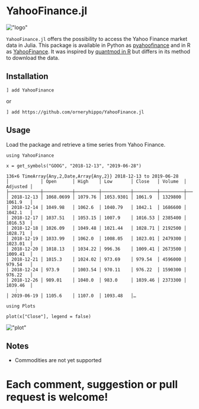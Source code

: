 # YahooFinance.jl

!["logo"](docs/src/assets/logo.png)

`YahooFinance.jl` offers the possibility to access the Yahoo Finance market data in Julia.
This package is available in Python as [pyahoofinance](https://github.com/markushhh/pyahoofinance/) and in R as [YahooFinance](https://github.com/markushhh/YahooFinance/).
It was inspired by [quantmod in R](https://cran.r-project.org/web/packages/quantmod/quantmod.pdf "Documentation") but differs in its method to download the data.

## Installation

```@julia
] add YahooFinance
```

or

```@julia
] add https://github.com/orneryhippo/YahooFinance.jl
```

## Usage

Load the package and retrieve a time series from Yahoo Finance.

```@julia
using YahooFinance

x = get_symbols("GOOG", "2018-12-13", "2019-06-28")
```

```@julia
136×6 TimeArray{Any,2,Date,Array{Any,2}} 2018-12-13 to 2019-06-28
│            │ Open      │ High    │ Low       │ Close   │ Volume  │ Adjusted │
├────────────┼───────────┼─────────┼───────────┼─────────┼─────────┼──────────┤
│ 2018-12-13 │ 1068.0699 │ 1079.76 │ 1053.9301 │ 1061.9  │ 1329800 │ 1061.9   │
│ 2018-12-14 │ 1049.98   │ 1062.6  │ 1040.79   │ 1042.1  │ 1686600 │ 1042.1   │
│ 2018-12-17 │ 1037.51   │ 1053.15 │ 1007.9    │ 1016.53 │ 2385400 │ 1016.53  │
│ 2018-12-18 │ 1026.09   │ 1049.48 │ 1021.44   │ 1028.71 │ 2192500 │ 1028.71  │
│ 2018-12-19 │ 1033.99   │ 1062.0  │ 1008.05   │ 1023.01 │ 2479300 │ 1023.01  │
│ 2018-12-20 │ 1018.13   │ 1034.22 │ 996.36    │ 1009.41 │ 2673500 │ 1009.41  │
│ 2018-12-21 │ 1015.3    │ 1024.02 │ 973.69    │ 979.54  │ 4596000 │ 979.54   │
│ 2018-12-24 │ 973.9     │ 1003.54 │ 970.11    │ 976.22  │ 1590300 │ 976.22   │
│ 2018-12-26 │ 989.01    │ 1040.0  │ 983.0     │ 1039.46 │ 2373300 │ 1039.46  │
   ⋮
│ 2019-06-19 │ 1105.6    │ 1107.0  │ 1093.48   │…
```

```@julia
using Plots

plot(x["Close"], legend = false)
```

!["plot"](docs/src/assets/plot.png)

## Notes

- Commodities are not yet supported

# Each comment, suggestion or pull request is welcome!
